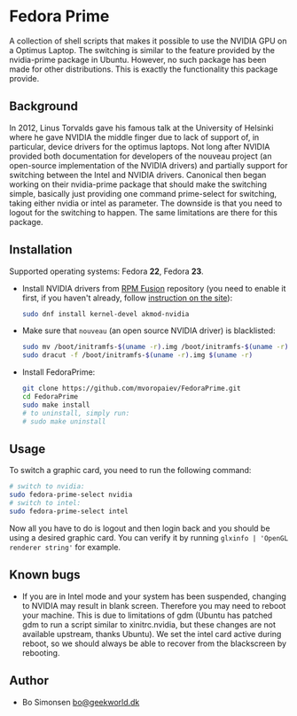 # Fedora Prime

A collection of shell scripts that makes it possible to use the NVIDIA GPU on a Optimus Laptop. The switching is similar to the feature provided by the nvidia-prime package in Ubuntu. However, no such package has been made for other distributions. This is exactly the functionality this package provide.

## Background

In 2012, Linus Torvalds gave his famous talk at the University of Helsinki where he gave NVIDIA the middle finger due to lack of support of, in particular, device drivers for the optimus laptops. Not long after NVIDIA provided both documentation for developers of the nouveau project (an open-source implementation of the NVIDIA drivers) and partially support for switching between the Intel and NVIDIA drivers. Canonical then began working on their nvidia-prime package that should make the switching simple, basically just providing one command prime-select for switching, taking either nvidia or intel as parameter. The downside is that you need to logout for the switching to happen. The same limitations are there for this package.

## Installation

Supported operating systems: Fedora **22**, Fedora **23**.

* Install NVIDIA drivers from [RPM Fusion](http://rpmfusion.org/) repository (you need to enable it first, if you haven't already, follow [instruction on the site](http://rpmfusion.org/Configuration)):
  ```sh
  sudo dnf install kernel-devel akmod-nvidia
  ```

* Make sure that `nouveau` (an open source NVIDIA driver) is blacklisted:
  ```sh
  sudo mv /boot/initramfs-$(uname -r).img /boot/initramfs-$(uname -r)-nouveau.img
  sudo dracut -f /boot/initramfs-$(uname -r).img $(uname -r)
  ```

* Install FedoraPrime:
  ```sh
  git clone https://github.com/mvoropaiev/FedoraPrime.git
  cd FedoraPrime
  sudo make install
  # to uninstall, simply run:
  # sudo make uninstall
  ```

## Usage

To switch a graphic card, you need to run the following command:
```sh
# switch to nvidia:
sudo fedora-prime-select nvidia
# switch to intel:
sudo fedora-prime-select intel
```

Now all you have to do is logout and then login back and you should be using a desired graphic card. You can verify it by running `glxinfo | 'OpenGL renderer string'` for example.


## Known bugs

* If you are in Intel mode and your system has been suspended, changing to NVIDIA may result in blank screen. Therefore you may need to reboot your machine. This is due to limitations of gdm (Ubuntu has patched gdm to run a script similar to xinitrc.nvidia, but these changes are not available upstream, thanks Ubuntu). We set the intel card active during reboot, so we should always be able to recover from the blackscreen by rebooting.

## Author

* Bo Simonsen bo@geekworld.dk
